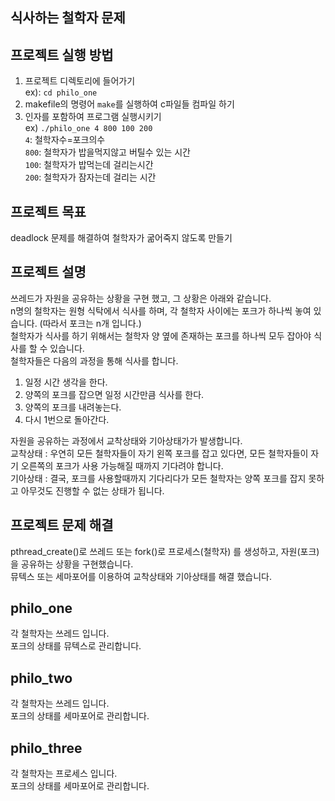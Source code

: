 ## 식사하는 철학자 문제

## 프로젝트 실행 방법

1. 프로젝트 디렉토리에 들어가기  
   ex): `cd philo_one`
2. makefile의 명령어 `make`를 실행하여 c파일들 컴파일 하기
3. 인자를 포함하여 프로그램 실행시키기  
   ex) `./philo_one 4 800 100 200`  
   `4`: 철학자수=포크의수  
   `800`: 철학자가 밥을먹지않고 버틸수 있는 시간  
   `100`: 철학자가 밥먹는데 걸리는시간  
   `200`: 철학자가 잠자는데 걸리는 시간

## 프로젝트 목표

deadlock 문제를 해결하여 철학자가 굶어죽지 않도록 만들기

## 프로젝트 설명

쓰레드가 자원을 공유하는 상황을 구현 했고, 그 상황은 아래와 같습니다.  
n명의 철학자는 원형 식탁에서 식사를 하며, 각 철학자 사이에는 포크가 하나씩 놓여 있습니다. (따라서 포크는 n개 입니다.)  
철학자가 식사를 하기 위해서는 철학자 양 옆에 존재하는 포크를 하나씩 모두 잡아야 식사를 할 수 있습니다.  
철학자들은 다음의 과정을 통해 식사를 합니다.

1. 일정 시간 생각을 한다.
2. 양쪽의 포크를 잡으면 일정 시간만큼 식사를 한다.
3. 양쪽의 포크를 내려놓는다.
4. 다시 1번으로 돌아간다.

자원을 공유하는 과정에서 교착상태와 기아상태가가 발생합니다.  
교착상태 : 우연히 모든 철학자들이 자기 왼쪽 포크를 잡고 있다면, 모든 철학자들이 자기 오른쪽의 포크가 사용 가능해질 때까지 기다려야 합니다.  
기아상태 : 결국, 포크를 사용할때까지 기다리다가 모든 철학자는 양쪽 포크를 잡지 못하고 아무것도 진행할 수 없는 상태가 됩니다.

## 프로젝트 문제 해결

pthread_create()로 쓰레드 또는 fork()로 프로세스(철학자) 를 생성하고, 자원(포크)을 공유하는 상황을 구현했습니다.  
뮤텍스 또는 세마포어를 이용하여 교착상태와 기아상태를 해결 했습니다.

## philo_one

각 철학자는 쓰레드 입니다.  
포크의 상태를 뮤텍스로 관리합니다.

## philo_two

각 철학자는 쓰레드 입니다.  
포크의 상태를 세마포어로 관리합니다.

## philo_three

각 철학자는 프로세스 입니다.  
포크의 상태를 세마포어로 관리합니다.